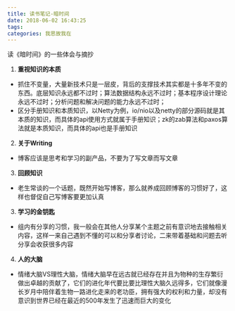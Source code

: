 ```yaml
---
title: 读书笔记-暗时间
date: 2018-06-02 16:43:25
tags:
categories: 我思故我在
---
```

读《暗时间》的一些体会与摘抄 
<!-- more -->

1. **重视知识的本质**
* 抓住不变量，大量新技术只是一层皮，背后的支撑技术其实都是十多年不变的东西。底层知识永远都不过时；算法数据结构永远不过时；基本程序设计理论永远不过时；分析问题和解决问题的能力永远不过时；
* 区分手册知识和本质知识，以Netty为例，io/nio以及netty的部分源码就是其本质的知识，而具体的api使用方式就属于手册知识；zk的zab算法和paxos算法就是本质知识，而具体的api也是手册知识
2. **关于Writing**
* 博客应该是思考和学习的副产品，不要为了写文章而写文章
3. **回顾知识**
* 老生常谈的一个话题，既然开始写博客，那么就养成回顾博客的习惯好了，这样也督促自己写博客要更加认真
3. **学习的金钥匙**
* 组内有分享的习惯，我一般会在其他人分享某个主题之前有意识地去接触相关内容，这样一来自己遇到不懂的可以和分享者讨论，二来带着基础和问题去听分享会收获很多内容
4. **人的大脑**
* 情绪大脑VS理性大脑，情绪大脑早在远古就已经存在并且为物种的生存繁衍做出卓越的贡献了，它们的进化年代要比要比理性大脑久远得多，它们就像漫长岁月中陪伴着生物一路进化走来的老功臣，拥有强大的权利和力量，却没有意识到世界已经在最近的500年发生了迅速而巨大的变化
